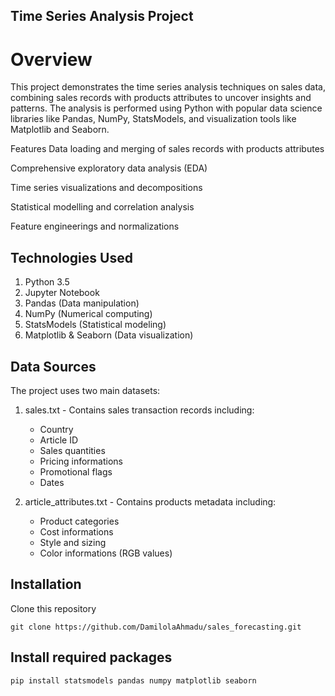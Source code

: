 ## Time Series Analysis Project
# Overview
This project demonstrates the time series analysis techniques on sales data, combining sales records with products attributes to uncover insights and patterns. The analysis is performed using Python with popular data science libraries like Pandas, NumPy, StatsModels, and visualization tools like Matplotlib and Seaborn.

Features
Data loading and merging of sales records with products attributes

Comprehensive exploratory data analysis (EDA)

Time series visualizations and decompositions

Statistical modelling and correlation analysis

Feature engineerings and normalizations

## Technologies Used
1. Python 3.5
2. Jupyter Notebook
3. Pandas (Data manipulation)
4. NumPy (Numerical computing)
5. StatsModels (Statistical modeling)
6. Matplotlib & Seaborn (Data visualization)

## Data Sources
The project uses two main datasets:
1. sales.txt - Contains sales transaction records including:
    - Country
    - Article ID
    - Sales quantities
    - Pricing informations
    - Promotional flags
    - Dates

2. article_attributes.txt - Contains products metadata including:
    - Product categories
    - Cost informations
    - Style and sizing
    - Color informations (RGB values)

## Installation
Clone this repository
```
git clone https://github.com/DamilolaAhmadu/sales_forecasting.git
```

## Install required packages
```
pip install statsmodels pandas numpy matplotlib seaborn
```
